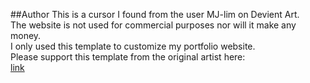 ##Author
This is a cursor I found from the user MJ-lim on Devient Art. <br />
The website is not used for commercial purposes nor will it make any money. <br />
I only used this template to customize my portfolio website. <br />
Please support this template from the original artist here: <br />
[link](https://www.deviantart.com/mj-lim/art/Android-Material-Cursors-Teal-619689423)
